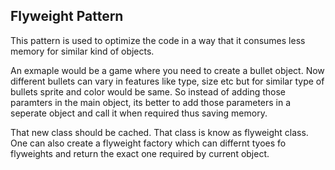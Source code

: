 ## Flyweight Pattern

This pattern is used to optimize the code in a way that it consumes less memory for similar kind of objects. 

An exmaple would be a game where you need to create a bullet object. Now different bullets can vary in features like type, size etc but for similar type of bullets sprite and color would be same. So instead of adding those paramters in the main object, its better to add those parameters in a seperate object and call it when required thus saving memory.

That new class should be cached. That class is know as flyweight class. One can also create a flyweight factory which can differnt tyoes fo flyweights and return the exact one required by current object.